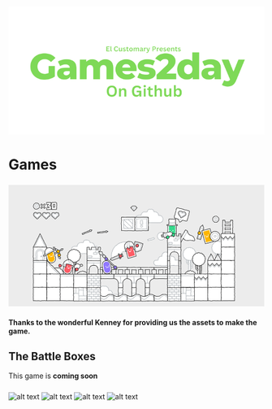 ![alt text](https://raw.githubusercontent.com/Ishaanlikescandy/Games2day/main/Games2day.png)
# Games
#####
![alt text](https://raw.githubusercontent.com/Ishaanlikescandy/Games2day/main/Battle%20Boxes.png)
#### Thanks to the wonderful Kenney for providing us the assets to make the game.
## The Battle Boxes
This game is **coming soon**
#####
![alt text](https://img.shields.io/badge/Download-Windows-blue)
![alt text](https://img.shields.io/badge/Download-Mac-orange)
![alt text](https://img.shields.io/badge/Download-Linux-success)
![alt text](https://img.shields.io/badge/Play-Online-red)
